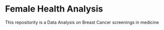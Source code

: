 # Female Health Analysis
This repositority is a Data Analysis on Breast Cancer screenings in medicine
